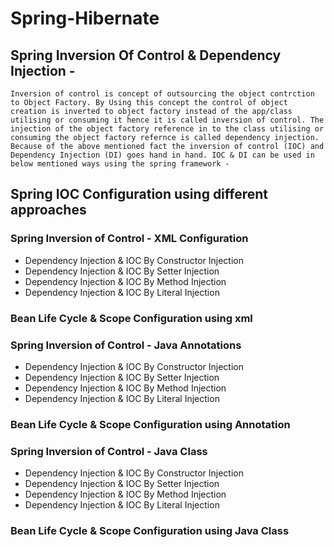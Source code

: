 # Spring-Hibernate
## Spring Inversion Of Control & Dependency Injection -
	Inversion of control is concept of outsourcing the object contrction to Object Factory. By Using this concept the control of object creation is inverted to object factory instead of the app/class utilising or consuming it hence it is called inversion of control. The injection of the object factory reference in to the class utilising or consuming the object factory refernce is called dependency injection. Because of the above mentioned fact the inversion of control (IOC) and Dependency Injection (DI) goes hand in hand. IOC & DI can be used in below mentioned ways using the spring framework - 


## Spring IOC Configuration using different approaches
 
### Spring Inversion of Control - XML Configuration

- Dependency Injection & IOC By Constructor Injection
- Dependency Injection & IOC By Setter Injection
- Dependency Injection & IOC By Method Injection
- Dependency Injection & IOC By Literal Injection

### Bean Life Cycle & Scope Configuration using xml

### Spring Inversion of Control - Java Annotations

- Dependency Injection & IOC By Constructor Injection
- Dependency Injection & IOC By Setter Injection
- Dependency Injection & IOC By Method Injection
- Dependency Injection & IOC By Literal Injection

### Bean Life Cycle & Scope Configuration using Annotation

### Spring Inversion of Control - Java Class

- Dependency Injection & IOC By Constructor Injection
- Dependency Injection & IOC By Setter Injection
- Dependency Injection & IOC By Method Injection
- Dependency Injection & IOC By Literal Injection

### Bean Life Cycle & Scope Configuration using Java Class

